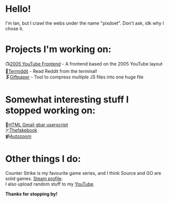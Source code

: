 # Hello!  
I'm Ian, but I crawl the webs under the name "pixdoet". Don't ask, idk why I chose it.  

# Projects I'm working on:  
📺[2005 YouTube Frontend](https://github.com/pixdoet/yt-2005-watch) - A frontend based on the 2005 YouTube layout  
🤖[Termiddit](https://github.com/pixdoet/termiddit) - Read Reddit from the terminal!  
🗜️[Giftpaper](https://github.com/pixdoet/giftpaper) - Tool to compress multiple JS files into one huge file

# Somewhat interesting stuff I stopped working on:  
📩[HTML Gmail gbar userscript](https://greasyfork.org/en/scripts/429108-basic-gmail-gbar)  
🇫[Thefakebook](https://github.com/thefuckbook/thefuckbook)  
📹[Autozoom](https://github.com/pixdoet/autozoom)  

# Other things I do:  
Counter Strike is my favourite game series, and I think Source and GO are solid games. [Steam profile](https://steamcommunity.com/id/pixdoet).  
I also upload random stuff to my [YouTube](https://youtube.com/kavcomplete).  

**Thanks for stopping by!**  
